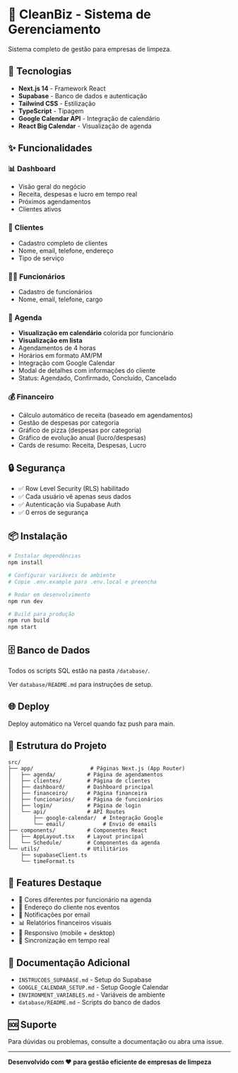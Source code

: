 # 🧹 CleanBiz - Sistema de Gerenciamento

Sistema completo de gestão para empresas de limpeza.

## 🚀 Tecnologias

- **Next.js 14** - Framework React
- **Supabase** - Banco de dados e autenticação
- **Tailwind CSS** - Estilização
- **TypeScript** - Tipagem
- **Google Calendar API** - Integração de calendário
- **React Big Calendar** - Visualização de agenda

## ✨ Funcionalidades

### 📊 Dashboard
- Visão geral do negócio
- Receita, despesas e lucro em tempo real
- Próximos agendamentos
- Clientes ativos

### 👥 Clientes
- Cadastro completo de clientes
- Nome, email, telefone, endereço
- Tipo de serviço

### 👨‍💼 Funcionários
- Cadastro de funcionários
- Nome, email, telefone, cargo

### 📅 Agenda
- **Visualização em calendário** colorida por funcionário
- **Visualização em lista**
- Agendamentos de 4 horas
- Horários em formato AM/PM
- Integração com Google Calendar
- Modal de detalhes com informações do cliente
- Status: Agendado, Confirmado, Concluído, Cancelado

### 💰 Financeiro
- Cálculo automático de receita (baseado em agendamentos)
- Gestão de despesas por categoria
- Gráfico de pizza (despesas por categoria)
- Gráfico de evolução anual (lucro/despesas)
- Cards de resumo: Receita, Despesas, Lucro

## 🔒 Segurança

- ✅ Row Level Security (RLS) habilitado
- ✅ Cada usuário vê apenas seus dados
- ✅ Autenticação via Supabase Auth
- ✅ 0 erros de segurança

## 📦 Instalação

```bash
# Instalar dependências
npm install

# Configurar variáveis de ambiente
# Copie .env.example para .env.local e preencha

# Rodar em desenvolvimento
npm run dev

# Build para produção
npm run build
npm start
```

## 🗄️ Banco de Dados

Todos os scripts SQL estão na pasta `/database/`.

Ver `database/README.md` para instruções de setup.

## 🌐 Deploy

Deploy automático na Vercel quando faz push para main.

## 📝 Estrutura do Projeto

```
src/
├── app/                  # Páginas Next.js (App Router)
│   ├── agenda/          # Página de agendamentos
│   ├── clientes/        # Página de clientes
│   ├── dashboard/       # Dashboard principal
│   ├── financeiro/      # Página financeira
│   ├── funcionarios/    # Página de funcionários
│   ├── login/           # Página de login
│   └── api/             # API Routes
│       ├── google-calendar/  # Integração Google
│       └── email/            # Envio de emails
├── components/          # Componentes React
│   ├── AppLayout.tsx    # Layout principal
│   └── Schedule/        # Componentes da agenda
└── utils/               # Utilitários
    ├── supabaseClient.ts
    └── timeFormat.ts
```

## 🎨 Features Destaque

- 🌈 Cores diferentes por funcionário na agenda
- 📍 Endereço do cliente nos eventos
- 🔔 Notificações por email
- 📊 Relatórios financeiros visuais
- 📱 Responsivo (mobile + desktop)
- 🔄 Sincronização em tempo real

## 📄 Documentação Adicional

- `INSTRUCOES_SUPABASE.md` - Setup do Supabase
- `GOOGLE_CALENDAR_SETUP.md` - Setup Google Calendar
- `ENVIRONMENT_VARIABLES.md` - Variáveis de ambiente
- `database/README.md` - Scripts do banco de dados

## 🆘 Suporte

Para dúvidas ou problemas, consulte a documentação ou abra uma issue.

---

**Desenvolvido com ❤️ para gestão eficiente de empresas de limpeza**
